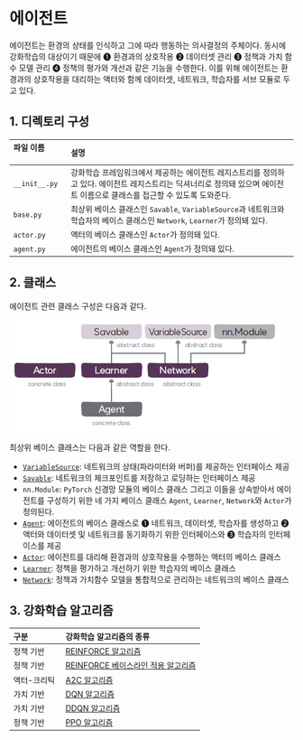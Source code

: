 # 에이전트
에이전트는 환경의 상태를 인식하고 그에 따라 행동하는 의사결정의 주체이다. 
동시에 강화학습의 대상이기 때문에 ➊ 환경과의 상호작용 ➋ 데이터셋 관리 
➌ 정책과 가치 함수 모델 관리 ➍ 정책의 평가와 개선과 같은 기능을 수행한다. 
이를 위해 에이전트는 환경과의 상호작용을 대리하는 액터와 함께 데이터셋, 네트워크, 학습자를 서브 모듈로 두고 있다.

## 1. 디렉토리 구성
| 파일 이름                  | 설명                        |
|:-----------------------|:--------------------------|
| `__init__.py`	          | 강화학습 프레임워크에서 제공하는 에이전트 레지스트리를 정의하고 있다. 에이전트 레지스트리는 딕셔너리로 정의돼 있으며 에이전트 이름으로 클래스를 접근할 수 있도록 도와준다. |  
| `base.py`	          | 최상위 베이스 클래스인 `Savable`, `VariableSource`과 네트워크와 학습자의 베이스 클래스인 `Network`, `Learner`가 정의돼 있다. |  
| `actor.py`	          | 액터의 베이스 클래스인 `Actor`가 정의돼 있다. |  
| `agent.py`	          | 에이전트의 베이스 클래스인 `Agent`가 정의돼 있다.|  

##  2. 클래스
에이전트 관련 클래스 구성은 다음과 같다.

![Agent 클래스 구성도](img/class_diagram.png)

최상위 베이스 클래스는 다음과 같은 역할을 한다.
* [`VariableSource`](VariableSource.md): 네트워크의 상태(파라미터와 버퍼)를 제공하는 인터페이스 제공
* [`Savable`](Savable.md): 네트워크의 체크포인트를 저장하고 로딩하는 인터페이스 제공
* `nn.Module`: `PyTorch` 신경망 모듈의 베이스 클래스
그리고 이들을 상속받아서 에이전트를 구성하기 위한 네 가지 베이스 클래스 `Agent`, `Learner`, `Network`와 `Actor`가 정의된다.
* [`Agent`](agent.md): 에이전트의 베이스 클래스로 ➊ 네트워크, 데이터셋, 학습자를 생성하고 ➋ 액터와 데이터셋 및 네트워크를 동기화하기 위한 인터페이스와 ➌ 학습자의 인터페이스를 제공 
* [`Actor`](actor.md): 에이전트를 대리해 환경과의 상호작용을 수행하는 액터의 베이스 클래스
* [`Learner`](learner.md): 정책을 평가하고 개선하기 위한 학습자의 베이스 클래스
* [`Network`](network.md): 정책과 가치함수 모델을 통합적으로 관리하는 네트워크의 베이스 클래스

## 3. 강화학습 알고리즘
| 구분                                            | 강화학습 알고리즘의 종류                                    | 
|:------------------|:-------------------------------------------------|
| 정책 기반  | [REINFORCE 알고리즘](reinforce/README.md)	           |  
| 정책 기반  | [REINFORCE 베이스라인 적용 알고리즘](reinforce_b/README.md) |  
| 액터-크리틱| [A2C 알고리즘](a2c/README.md)	                       |  
| 가치 기반  | [DQN 알고리즘](dqn/README.md)	                       |  
| 가치 기반  | [DDQN 알고리즘](ddqn/README.md)	                     |
| 정책 기반  | [PPO 알고리즘](ppo/README.md)	                    |